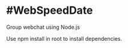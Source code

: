 #WebSpeedDate
============

Group webchat using Node.js

Use npm install in root to install dependencies.